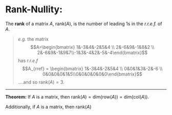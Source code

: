 # Rank-Nullity:

The **rank** of a matrix $A$, $\text{rank}(A)$, is the number of leading 1s in the *r.r.e.f.* of $A$. 

> *e.g.* the matrix $$A=\begin{bmatrix} 1&-3&4&-2&5&4 \\ 2&-6&9&-1&8&2 \\ 2&-6&9&-1&9&7\\-1&3&-4&2&-5&-4\end{bmatrix}$$ has *r.r.e.f* $$A_{rref} =  \begin{bmatrix} 1&-3&4&-2&5&4 \\ 0&0&1&3&-2&-6 \\ 0&0&0&0&1&5\\0&0&0&0&0&0\end{bmatrix}$$ 
> ....and so $\text{rank}(A) = 3.$

***

**Theorem:** If $A$ is a matrix, then $\text{rank}(A)=\text{dim}(\text{row}(A)) = \text{dim}(\text{col}(A)).$

Additionally, if $A$ is a matrix, then $\text{rank}(A)$